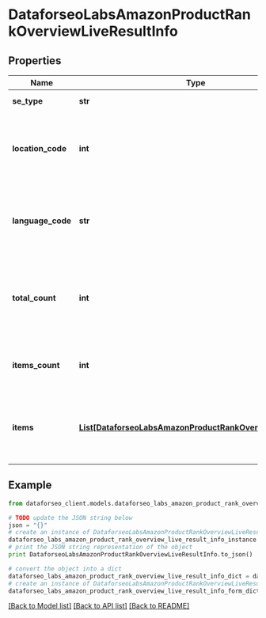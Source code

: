 # DataforseoLabsAmazonProductRankOverviewLiveResultInfo


## Properties

Name | Type | Description | Notes
------------ | ------------- | ------------- | -------------
**se_type** | **str** | search engine type | [optional] 
**location_code** | **int** | location code in a POST array if there is no data, then the value is null | [optional] 
**language_code** | **str** | language code in a POST array if there is no data, then the value is null | [optional] 
**total_count** | **int** | total amount of results in our database relevant to your request | [optional] 
**items_count** | **int** | the number of results returned in the items array | [optional] 
**items** | [**List[DataforseoLabsAmazonProductRankOverviewLiveItem]**](DataforseoLabsAmazonProductRankOverviewLiveItem.md) | contains detected Amazon product competitors and related data | [optional] 

## Example

```python
from dataforseo_client.models.dataforseo_labs_amazon_product_rank_overview_live_result_info import DataforseoLabsAmazonProductRankOverviewLiveResultInfo

# TODO update the JSON string below
json = "{}"
# create an instance of DataforseoLabsAmazonProductRankOverviewLiveResultInfo from a JSON string
dataforseo_labs_amazon_product_rank_overview_live_result_info_instance = DataforseoLabsAmazonProductRankOverviewLiveResultInfo.from_json(json)
# print the JSON string representation of the object
print DataforseoLabsAmazonProductRankOverviewLiveResultInfo.to_json()

# convert the object into a dict
dataforseo_labs_amazon_product_rank_overview_live_result_info_dict = dataforseo_labs_amazon_product_rank_overview_live_result_info_instance.to_dict()
# create an instance of DataforseoLabsAmazonProductRankOverviewLiveResultInfo from a dict
dataforseo_labs_amazon_product_rank_overview_live_result_info_form_dict = dataforseo_labs_amazon_product_rank_overview_live_result_info.from_dict(dataforseo_labs_amazon_product_rank_overview_live_result_info_dict)
```
[[Back to Model list]](../README.md#documentation-for-models) [[Back to API list]](../README.md#documentation-for-api-endpoints) [[Back to README]](../README.md)


